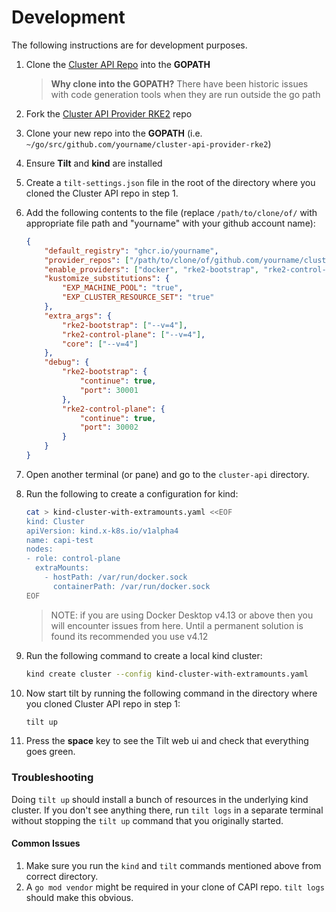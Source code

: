 # Development

The following instructions are for development purposes.

1. Clone the [Cluster API Repo](https://github.com/kubernetes-sigs/cluster-api) into the **GOPATH**

    > **Why clone into the GOPATH?** There have been historic issues with code generation tools when they are run outside the go path

2. Fork the [Cluster API Provider RKE2](https://github.com/rancher/cluster-api-provider-rke2) repo
3. Clone your new repo into the **GOPATH** (i.e. `~/go/src/github.com/yourname/cluster-api-provider-rke2`)
4. Ensure **Tilt** and **kind** are installed
5. Create a `tilt-settings.json` file in the root of the directory where you cloned the Cluster API repo in step 1.
6. Add the following contents to the file (replace `/path/to/clone/of/` with appropriate file path and "yourname" with 
   your github account name):

    ```json
    {
        "default_registry": "ghcr.io/yourname",
        "provider_repos": ["/path/to/clone/of/github.com/yourname/cluster-api-provider-rke2"],
        "enable_providers": ["docker", "rke2-bootstrap", "rke2-control-plane"],
        "kustomize_substitutions": {
            "EXP_MACHINE_POOL": "true",
            "EXP_CLUSTER_RESOURCE_SET": "true"
        },
        "extra_args": {
            "rke2-bootstrap": ["--v=4"],
            "rke2-control-plane": ["--v=4"],
            "core": ["--v=4"]
        },
        "debug": {
            "rke2-bootstrap": {
                "continue": true,
                "port": 30001
            },
            "rke2-control-plane": {
                "continue": true,
                "port": 30002
            }
        }
    }
    ```

7. Open another terminal (or pane) and go to the `cluster-api` directory.
8.  Run the following to create a configuration for kind:

    ```bash
    cat > kind-cluster-with-extramounts.yaml <<EOF
    kind: Cluster
    apiVersion: kind.x-k8s.io/v1alpha4
    name: capi-test
    nodes:
    - role: control-plane
      extraMounts:
        - hostPath: /var/run/docker.sock
          containerPath: /var/run/docker.sock
    EOF
    ```

    > NOTE: if you are using Docker Desktop v4.13 or above then you will encounter issues from here. Until 
    > a permanent solution is found its recommended you use v4.12

9. Run the following command to create a local kind cluster:

    ```bash
    kind create cluster --config kind-cluster-with-extramounts.yaml
    ```

10. Now start tilt by running the following command in the directory where you cloned Cluster API repo in step 1:

    ```bash
    tilt up
    ```

11. Press the **space** key to see the Tilt web ui and check that everything goes green.

### Troubleshooting

Doing `tilt up` should install a bunch of resources in the underlying kind cluster. If you don't see anything there, 
run `tilt logs` in a separate terminal without stopping the `tilt up` command that you originally started.

#### Common Issues

1. Make sure you run the `kind` and `tilt` commands mentioned above from correct directory.
2. A `go mod vendor` might be required in your clone of CAPI repo. `tilt logs` should make this obvious.